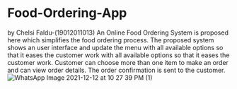 # Food-Ordering-App

by Chelsi Faldu-(19012011013)
An Online Food Ordering System is proposed here which simplifies the food ordering process. 
The proposed system shows an user interface and update the menu with all available options so that it eases the customer work with all available options so that it eases the customer work. 
Customer can choose more than one item to make an order and can view order details. The order confirmation is sent to the customer.![WhatsApp Image 2021-12-12 at 10 27 39 PM (1)](https://user-images.githubusercontent.com/87221825/146628599-48890363-d8ec-45f6-b62b-78d7296d41c8.jpeg)
